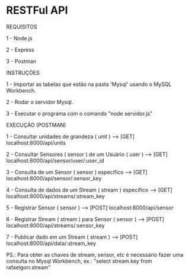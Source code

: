 # RESTFul API

REQUISITOS

  1 - Node.js
  
  2 - Express
  
  3 - Postman
  
  
  

INSTRUÇÕES

  1 - Importar as tabelas que estão na pasta 'Mysql' usando o MySQL Workbench. 
  
  2 - Rodar o servidor Mysql.  
  
  3 - Executar o programa com o comando "node servidor.js"
  
  


EXECUÇÃO (POSTMAN)

  1 - Consultar unidades de grandeza ( unit )               -->     [GET] localhost:8000/api/units  
  
  2 - Consultar Sensores ( sensor ) de um Usuário ( user )  -->     [GET] localhost:8000/api/sensor/user/:user_id  
  
  3 - Consulta de um Sensor ( sensor ) específico           -->     [GET] localhost:8000/api/sensor/:sensor_key 
  
  4 - Consulta de dados de um Stream ( stream ) específico  -->     [GET] localhost:8000/api/streams/:stream_key  
  
  5 - Registrar Sensor ( sensor )                           -->     [POST] localhost:8000/api/sensor  
  
  6 - Registrar Stream ( stream ) para Sensor ( sensor )    -->     [POST] localhost:8000/api/streams/:sensor_key  
  
  7 - Publicar dado em um Stream ( stream )                 -->     [POST] localhost:8000/api/data/:stream_key  
  



PS.: Para obter as chaves de stream, sensor, etc é necessário fazer uma consulta no Mysql Workbench, ex.: "select stream.key from rafaelgorr.stream"
